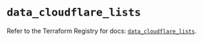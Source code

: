 # `data_cloudflare_lists`

Refer to the Terraform Registry for docs: [`data_cloudflare_lists`](https://registry.terraform.io/providers/cloudflare/cloudflare/4.52.0/docs/data-sources/lists).

